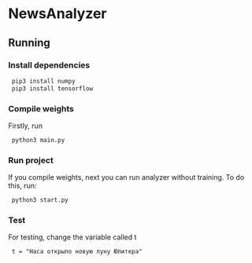 # NewsAnalyzer

## Running

### Install dependencies

```bash
 pip3 install numpy
 pip3 install tensorflow
```

### Compile weights

Firstly, run
```bash
 python3 main.py
```

### Run project

If you compile weights, next you can run analyzer without training.
To do this, run:
```bash
 python3 start.py
```

### Test
For testing, change the variable called t
```python3
 t = "Наса открыло новую луну Юпитера"
```
